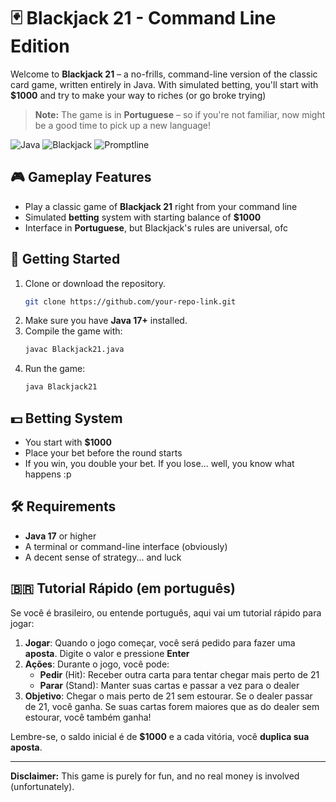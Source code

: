 

# 🃏 Blackjack 21 - Command Line Edition

Welcome to **Blackjack 21** – a no-frills, command-line version of the classic card game, written entirely in Java. With simulated betting, you'll start with **$1000** and try to make your way to riches (or go broke trying)

> **Note:** The game is in **Portuguese** – so if you're not familiar, now might be a good time to pick up a new language!

![Java](https://img.shields.io/badge/Java-17%2B-blue) ![Blackjack](https://img.shields.io/badge/Blackjack-21-critical) ![Promptline](https://img.shields.io/badge/UI-Command--line-lightgrey)

## 🎮 Gameplay Features

- Play a classic game of **Blackjack 21** right from your command line
- Simulated **betting** system with starting balance of **$1000**
- Interface in **Portuguese**, but Blackjack's rules are universal, ofc

## 🚀 Getting Started

1. Clone or download the repository.
   ```bash
   git clone https://github.com/your-repo-link.git
   ```
2. Make sure you have **Java 17+** installed.
3. Compile the game with:
   ```bash
   javac Blackjack21.java
   ```
4. Run the game:
   ```bash
   java Blackjack21
   ```

## 💵 Betting System

- You start with **$1000**
- Place your bet before the round starts
- If you win, you double your bet. If you lose... well, you know what happens :p

## 🛠️ Requirements

- **Java 17** or higher
- A terminal or command-line interface (obviously)
- A decent sense of strategy... and luck

## 🇧🇷 Tutorial Rápido (em português)

Se você é brasileiro, ou entende português, aqui vai um tutorial rápido para jogar:

1. **Jogar**: Quando o jogo começar, você será pedido para fazer uma **aposta**. Digite o valor e pressione **Enter**
2. **Ações**: Durante o jogo, você pode:
   - **Pedir** (Hit): Receber outra carta para tentar chegar mais perto de 21
   - **Parar** (Stand): Manter suas cartas e passar a vez para o dealer
3. **Objetivo**: Chegar o mais perto de 21 sem estourar. Se o dealer passar de 21, você ganha. Se suas cartas forem maiores que as do dealer sem estourar, você também ganha!

Lembre-se, o saldo inicial é de **$1000** e a cada vitória, você **duplica sua aposta**.

---
**Disclaimer:** This game is purely for fun, and no real money is involved (unfortunately).
